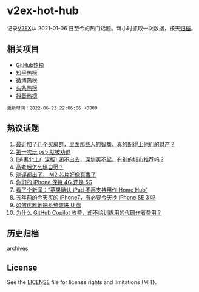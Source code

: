 # v2ex-hot-hub

 记录[V2EX](https://www.v2ex.com/)从 2021-01-06 日至今的热门话题。每小时抓取一次数据，按天[归档](archives)。
 
 ## 相关项目

- [GitHub热榜](https://github.com/snaildev/github-hot-hub)
- [知乎热榜](https://github.com/snaildev/zhihu-hot-hub)
- [微博热榜](https://github.com/snaildev/weibo-hot-hub)
- [头条热榜](https://github.com/snaildev/toutiao-hot-hub)
- [抖音热榜](https://github.com/snaildev/douyin-hot-hub)


 `更新时间：2022-06-23 22:06:06 +0800`

## 热议话题

1. [最近加了几个买房群，里面那些人的智商，真的配得上他们的财产？](https://www.v2ex.com/t/861583)
1. [第一次玩 ps5 就被劝退](https://www.v2ex.com/t/861566)
1. [[逃离北上广深版] 润不出去，深圳买不起。有别的城市推荐吗？](https://www.v2ex.com/t/861578)
1. [高考后怎么填自愿？](https://www.v2ex.com/t/861619)
1. [测评都出了， M2 芯片好像真香了](https://www.v2ex.com/t/861519)
1. [你们的 iPhone 保持 4G 还是 5G](https://www.v2ex.com/t/861580)
1. [看了个新闻：“苹果确认 iPad 不再支持用作 Home Hub”](https://www.v2ex.com/t/861570)
1. [五年前的今天买的 iPhone7，有必要今天换 iPhone SE 3 吗](https://www.v2ex.com/t/861497)
1. [如何优雅地把系统装进 U 盘](https://www.v2ex.com/t/861536)
1. [为什么 GitHub Copilot 收费，却不给训练用的代码作者费用？](https://www.v2ex.com/t/861734)

## 历史归档

[archives](archives)

## License

See the [LICENSE](LICENSE) file for license rights and limitations (MIT).
